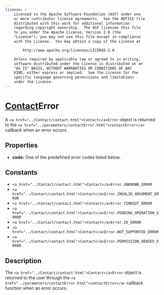 ```yaml
---
license: >
    Licensed to the Apache Software Foundation (ASF) under one
    or more contributor license agreements.  See the NOTICE file
    distributed with this work for additional information
    regarding copyright ownership.  The ASF licenses this file
    to you under the Apache License, Version 2.0 (the
    "License"); you may not use this file except in compliance
    with the License.  You may obtain a copy of the License at

        http://www.apache.org/licenses/LICENSE-2.0

    Unless required by applicable law or agreed to in writing,
    software distributed under the License is distributed on an
    "AS IS" BASIS, WITHOUT WARRANTIES OR CONDITIONS OF ANY
    KIND, either express or implied.  See the License for the
    specific language governing permissions and limitations
    under the License.
---
```


<a href="../Contact/contact.html">Contact</a>Error
========

A `<a href="../Contact/contact.html">Contact</a>Error` object is returned to the `<a href="../parameters/contactError.html">contactError</a>` callback when an error occurs.

Properties
----------

- __code:__ One of the predefined error codes listed below.

Constants
---------

- `<a href="../Contact/contact.html">Contact</a>Error.UNKNOWN_ERROR`
- `<a href="../Contact/contact.html">Contact</a>Error.INVALID_ARGUMENT_ERROR`
- `<a href="../Contact/contact.html">Contact</a>Error.TIMEOUT_ERROR`
- `<a href="../Contact/contact.html">Contact</a>Error.PENDING_OPERATION_ERROR`
- `<a href="../Contact/contact.html">Contact</a>Error.IO_ERROR`
- `<a href="../Contact/contact.html">Contact</a>Error.NOT_SUPPORTED_ERROR`
- `<a href="../Contact/contact.html">Contact</a>Error.PERMISSION_DENIED_ERROR`

Description
-----------

The `<a href="../Contact/contact.html">Contact</a>Error` object is returned to the user through the `<a href="../parameters/contactError.html">contactError</a>` callback function when an error occurs.

